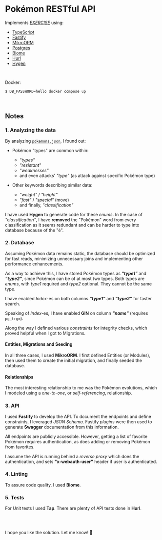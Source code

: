 # Pokémon RESTful API

Implements [_EXERCISE_](./EXERCISE.md) using:

- [TypeScript](https://www.typescriptlang.org/)
- [Fastify](https://fastify.dev/)
- [MikroORM](https://mikro-orm.io/)
- [Postgres](https://www.postgresql.org/)
- [Biome](https://biomejs.dev/)
- [Hurl](https://hurl.dev/)
- [Hygen](https://www.hygen.io/)

<br>

Docker:

```sh
$ DB_PASSWORD=hello docker compose up
```

<br>

## Notes

### 1. Analyzing the data

By analyzing [`pokemons.json`](./pokemons.json), I found out:

- Pokémon "types" are common within:
  - _"types"_
  - _"resistant"_
  - _"weaknesses"_
  - and even attacks' _"type"_ (as attack against specific Pokémon type)

- Other keywords describing similar data:
  - _"weight"_  / _"height"_
  - _"fast"_ / _"special"_ (move)
  - and finally, _"classification"_

I have used **Hygen** to generate code for these _enums_. In the case of _"classification"_, I have **removed** the "Pokémon" word from every classification as it seems redundant and can be harder to type into database because of the "é".

### 2. Database

Assuming Pokémon data remains static, the database should be optimized for fast reads, minimizing unnecessary joins and implementing other performance enhancements.

As a way to achieve this, I have stored Pokémon types as **_"type1"_** and **_"type2"_**, since Pokémon can be of at most two types.
Both types are _enums_, with _type1_ required and _type2_ optional. They cannot be the same type.

I have enabled _Index_-es on both columns **_"type1"_** and **_"type2"_** for faster search.

Speaking of _Index_-es, I have enabled **GIN** on column **_"name"_** (requires `pg_trgm`).

Along the way I defined various _constraints_ for integrity checks, which proved helpful when I got to Migrations.

#### Entities, Migrations and Seeding

In all three cases, I used **MikroORM**. I first defined Entities (or Modules), then used them to create the initial migration, and finally seeded the database.

#### Relationships

The most interesting relationship to me was the Pokémon evolutions, which I modeled using a _one-to-one_, or _self-referencing_, relationship.

### 3. API

I used **Fastify** to develop the API. To document the endpoints and define constraints, I leveraged _JSON Schema_. Fastify _plugins_ were then used to generate **Swagger** documentation from this information.

All endpoints are publicly accessible. However, getting a list of favorite Pokémon requires authentication, as does adding or removing Pokémon from favorites.

I assume the API is running behind a _reverse proxy_ which does the authentication, and sets **"x-webauth-user"** header if user is authenticated.

### 4. Linting

To assure code quality, I used **Biome**.

### 5. Tests

For Unit tests I used **Tap**. There are plenty of API tests done in **Hurl**.

<br><br>

I hope you like the solution. Let me know! 👋
